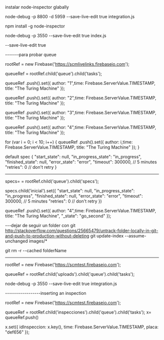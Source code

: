 instalar node-inspector glabally

node-debug -p 8800 -d 5959  --save-live-edit true integration.js

npm install -g node-inspector

node-debug -p 3550 --save-live-edit true index.js

--save-live-edit true

-------para probar queue

rootRef = new Firebase('https://scmlivelinks.firebaseio.com');

queueRef = rootRef.child('queue').child('tasks');

queueRef .push().set({
     author: "1",time: Firebase.ServerValue.TIMESTAMP,
     title: "The Turing Machine"
  });

queueRef .push().set({
     author: "2",time: Firebase.ServerValue.TIMESTAMP,
     title: "The Turing Machine"
  });

queueRef .push().set({
     author: "3",time: Firebase.ServerValue.TIMESTAMP,
     title: "The Turing Machine"
  });


queueRef .push().set({
     author: "4",time: Firebase.ServerValue.TIMESTAMP,
     title: "The Turing Machine"
  });

  for (var i = 0; i < 10; i++) {
    queueRef .push().set({
     author: i,time: Firebase.ServerValue.TIMESTAMP,
     title: "The Turing Machine"
  });
}

default spec
{
    "start_state": null,
    "in_progress_state": "in_progress",
    "finished_state": null,
    "error_state": "error",
    "timeout": 300000, // 5 minutes
    "retries": 0 // don't retry
  }



---------------------------------

specs=  = rootRef.child('queue').child('specs');

specs.child('inicial').set({
    "start_state": null,
    "in_progress_state": "in_progress",
    "finished_state": null,
    "error_state": "error",
    "timeout": 300000, // 5 minutes
    "retries": 0 // don't retry
  })




queueRef .push().set({
     author: "4",time: Firebase.ServerValue.TIMESTAMP,
     title: "The Turing Machine", "_state": "go_second"
  });

  ---dejar de seguir un folder con git
http://stackoverflow.com/questions/25665479/untrack-folder-locally-in-git-and-push-to-production-without-deleting
  git update-index --assume-unchanged images/*

  git rm -r --cached folderName

  ----------------------

  rootRef = new Firebase('https://scmtest.firebaseio.com');

queueRef = rootRef.child('uploads').child('queue').child('tasks');


node-debug -p 3550 --save-live-edit true integration.js


------------------inserting an inspection

rootRef = new Firebase('https://scmtest.firebaseio.com');

queueRef = rootRef.child('inspecciones').child('queue').child('tasks');
x= queueRef.push()

x.set({
     idInspeccion:  x.key(),
time: Firebase.ServerValue.TIMESTAMP,
     placa: "def656"
  });